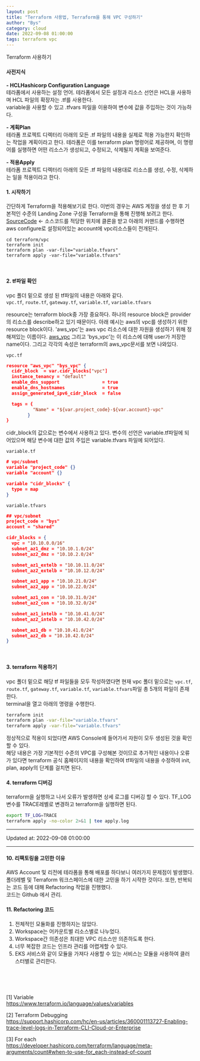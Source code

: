 ```yaml
---
layout: post
title: "Terraform 사용법, Terraform을 통해 VPC 구성하기"
author: "Bys"
category: cloud
date: 2022-09-08 01:00:00
tags: terraform vpc
---
```



Terraform 사용하기  

#### 사전지식  

**- HCLHashicorp Configuration Language**  
테라폼에서 사용하는 설정 언어. 테라폼에서 모든 설정과 리소스 선언은 HCL을 사용하며 HCL 파일의 확장자는 .tf를 사용한다.  
variable을 사용할 수 있고 .tfvars 파일을 이용하여 변수에 값을 주입하는 것이 가능하다.  

**- 계획Plan**  
테라폼 프로젝트 디렉터리 아래의 모든 .tf 파일의 내용을 실제로 적용 가능한지 확인하는 작업을 계획이라고 한다. 테라폼은 이를 terraform plan 명령어로 제공하며, 이 명령어를 실행하면 어떤 리소스가 생성되고, 수정되고, 삭제될지 계획을 보여준다.

**- 적용Apply**  
테라폼 프로젝트 디렉터리 아래의 모든 .tf 파일의 내용대로 리소스를 생성, 수정, 삭제하는 일을 적용이라고 한다.  


#### 1. 시작하기  
간단하게 Terraform을 적용해보기로 한다. 이번의 경우는 AWS 계정을 생성 한 후 기본적인 수준의 Landing Zone 구성을 Terraform을 통해 진행해 보려고 한다.  
[SourceCode](https://github.com/byoungsoo/terraform.git) <- 소스코드를 적당한 위치에 클론을 받고 아래의 커맨드를 수행하면 aws configure로 설정되어있는 account에 vpc리소스들이 전개된다.  

```
cd terraform/vpc
terraform init
terraform plan -var-file="variable.tfvars"
terraform apply -var-file="variable.tfvars"
```
<br>

#### 2. tf파일 확인  
vpc 폴더 밑으로 생성 된 tf파일의 내용은 아래와 같다.  
`vpc.tf`, `route.tf`, `gateway.tf`, `variable.tf`, `variable.tfvars`  

resource는 terraform block중 가장 중요하다. 하나의 resource block은 provider의 리소스를 describe하고 있기 때문이다. 
아래 예시는 aws의 vpc를 생성하기 위한 resource block이다. 'aws_vpc'는 aws vpc 리소스에 대한 자원을 생성하기 위해 정해져있는 이름이다. [aws_vpc](https://registry.terraform.io/providers/hashicorp/aws/latest/docs/resources/vpc) 
그리고 'bys_vpc'는 이 리소스에 대해 user가 저장한 name이다. 그리고 각각의 속성은 terraform의 aws_vpc문서를 보면 나와있다.  

`vpc.tf`  
```json
resource "aws_vpc" "bys_vpc" { 
  cidr_block  = var.cidr_blocks["vpc"]
  instance_tenancy = "default" 
  enable_dns_support                = true 
  enable_dns_hostnames              = true 
  assign_generated_ipv6_cidr_block  = false 

  tags = { 
          "Name" = "${var.project_code}-${var.account}-vpc" 
        }
}
```

cidr_block의 값으로는 변수에서 사용하고 있다. 변수의 선언은 variable.tf파일에 되어있으며 해당 변수에 대한 값의 주입은 variable.tfvars 파일에 되어있다. 

`variable.tf`  
```json
# vpc/subnet
variable "project_code" {}
variable "account" {}

variable "cidr_blocks" {
  type = map 
}
```

`variable.tfvars`  
```json
## vpc/subnet
project_code = "bys"
account = "shared"

cidr_blocks = {
  vpc = "10.10.0.0/16"
  subnet_az1_dmz = "10.10.1.0/24"
  subnet_az2_dmz = "10.10.2.0/24"

  subnet_az1_extelb = "10.10.11.0/24"
  subnet_az2_extelb = "10.10.12.0/24"

  subnet_az1_app = "10.10.21.0/24"
  subnet_az2_app = "10.10.22.0/24"

  subnet_az1_con = "10.10.31.0/24"
  subnet_az2_con = "10.10.32.0/24"

  subnet_az1_intelb = "10.10.41.0/24"
  subnet_az2_intelb = "10.10.42.0/24"

  subnet_az1_db = "10.10.41.0/24"
  subnet_az2_db = "10.10.42.0/24"
}
```

<br>

  
#### 3. terraform 적용하기    
vpc 폴더 밑으로 해당 tf 파일들을 모두 작성하였다면 현재 vpc 폴더 밑으로는 `vpc.tf`, `route.tf`, `gateway.tf`, `variable.tf`, `variable.tfvars`파일 총 5개의 파일이 존재한다.  
terminal을 열고 아래의 명령을 수행한다.
```bash 
terraform init
terraform plan -var-file="variable.tfvars"
terraform apply -var-file="variable.tfvars"
```

정상적으로 적용이 되었다면 AWS Console에 들어가서 자원이 모두 생성된 것을 확인 할 수 있다.  
해당 내용은 가장 기본적인 수준의 VPC를 구성해본 것이므로 추가적인 내용이나 오류가 있다면 terraform 공식 홈페이지의 내용을 확인하여 tf파일의 내용을 수정하여 init, plan, apply의 단계를 걸치면 된다.  


#### 4. terraform 디버깅
terraform을 실행하고 나서 오류가 발생하면 상세 로그를 디버깅 할 수 있다. TF_LOG 변수를 TRACE레벨로 변경하고 terraform을 실행하면 된다.  
```bash
export TF_LOG=TRACE
terraform apply -no-color 2>&1 | tee apply.log
```



---
Updated at: 2022-09-08 01:00:00

---

#### 10. 리팩토링을 고민한 이유
AWS Account 및 리전에 테라폼을 통해 배포를 하다보니 여러가지 문제점이 발생했다. 폴더레벨 및 Terraform 워크스페이스에 대한 고민을 하기 시작한 것이다. 또한, 반복되는 코드 등에 대해 Refactoring 작업을 진행했다.  
코드는 Github 에서 관리.


#### 11. Refactoring 코드
1. 전체적인 모듈화를 진행하지는 않았다.
2. Workspace는 어카운트별 리소스별로 나누었다. 
3. Workspace간 의존성은 최대한 VPC 리소스만 의존하도록 한다. 
4. 너무 복잡한 코드는 인프라 관리를 어렵게할 수 있다. 
5. EKS 서비스와 같이 모듈을 가져다 사용할 수 있는 서비스는 모듈을 사용하여 클러스터별로 관리한다. 



<br><br><br>

[1] Variable  
https://www.terraform.io/language/values/variables  

[2] Terraform Debugging  
https://support.hashicorp.com/hc/en-us/articles/360001113727-Enabling-trace-level-logs-in-Terraform-CLI-Cloud-or-Enterprise  

[3] For each  
https://developer.hashicorp.com/terraform/language/meta-arguments/count#when-to-use-for_each-instead-of-count  